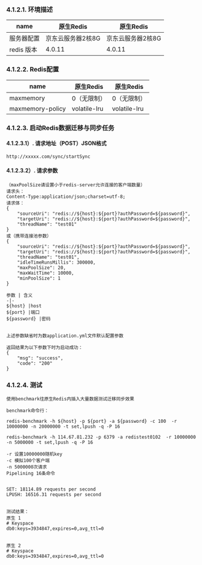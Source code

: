 
### 4.1.2.1. 环境描述 

name | 原生Redis |  原生Redis
-|-|-
服务器配置 |京东云服务器2核8G | 京东云服务器2核8G  |
redis 版本 |  4.0.11          |   4.0.11 |

### 4.1.2.2. Redis配置 

name | 原生Redis |  原生Redis
-|-|-
maxmemory | 0（无限制） |  0（无限制） |
maxmemory-policy | volatile-lru | volatile-lru |

### 4.1.2.3. 启动Redis数据迁移与同步任务 
#### 4.1.2.3.1）. 请求地址（POST）JSON格式 
    http://xxxxx.com/sync/startSync
#### 4.1.2.3.2）. 请求参数 
    （maxPoolSize请设置小于redis-server允许连接的客户端数量）
    请求头：
    Content-Type:application/json;charset=utf-8;
    请求体：
    {
        "sourceUri": "redis://${host}:${port}?authPassword=${password}",
        "targetUri": "redis://${host}:${port}?authPassword=${password}",
        "threadName": "test01"
    }
    或（携带连接池参数）
    {
        "sourceUri": "redis://${host}:${port}?authPassword=${password}",
        "targetUri": "redis://${host}:${port}?authPassword=${password}",
        "threadName": "test01",
        "idleTimeRunsMillis": 300000,
        "maxPoolSize": 20,
        "maxWaitTime": 10000,
        "minPoolSize": 1
    }

    参数 | 含义 
    -|-
    ${host} |host 
    ${port} |端口 
    ${password} |密码 


    上述参数缺省时为数application.yml文件默认配置参数    

    返回结果为以下参数下时为启动成功：
    {
        "msg": "success",
        "code": "200"
    }

### 4.1.2.4. 测试
    使用benchmark往原生Redis内插入大量数据测试迁移同步效果
    
    benchmark命令行：
    
    redis-benchmark -h ${host} -p ${port} -a ${password} -c 100  -r 10000000 -n 20000000 -t set,lpush -q -P 16
    
    redis-benchmark -h 114.67.81.232 -p 6379 -a redistest0102  -r 10000000 -n 5000000 -t set,lpush -q -P 16
    
    -r 设置10000000随机key
    -c 模拟100个客户端
    -n 5000000次请求 
    Pipelining 16条命令
    

    SET: 18114.89 requests per second
    LPUSH: 16516.31 requests per second

    
    测试结果：
    原生 1
    # Keyspace
    db0:keys=3934847,expires=0,avg_ttl=0

    
    原生 2
    # Keyspace
    db0:keys=3934847,expires=0,avg_ttl=0